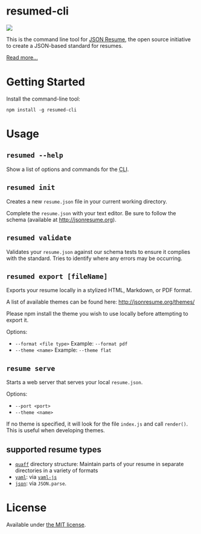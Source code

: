 # resumed-cli

[![](https://badge.fury.io/js/resumed-cli.svg)](https://www.npmjs.org/package/resumed-cli)

This is the command line tool for [JSON Resume](https://jsonresume.org), the open source initiative to create a JSON-based standard for resumes.

[Read more...](https://jsonresume.org/schema/)


# Getting Started

Install the command-line tool:

```
npm install -g resumed-cli
```


# Usage

## `resumed --help`

Show a list of options and commands for the <abbr title="Command Line Interface">CLI</abbr>.


## `resumed init`

Creates a new `resume.json` file in your current working directory.

Complete the `resume.json` with your text editor. Be sure to follow the schema 
(available at http://jsonresume.org).


## `resumed validate`

Validates your `resume.json` against our schema tests to ensure it complies with 
the standard. Tries to identify where any errors may be occurring.


## `resumed export [fileName]`

Exports your resume locally in a stylized HTML, Markdown, or PDF format.

A list of available themes can be found here: http://jsonresume.org/themes/

Please npm install the theme you wish to use locally before attempting to export it.

Options:
  - `--format <file type>` Example: `--format pdf`
  - `--theme <name>` Example: `--theme flat`  

## `resume serve`

Starts a web server that serves your local `resume.json`.  

Options: 
  - `--port <port>`
  - `--theme <name>`

If no theme is specified, it will look for the file `index.js` and call 
`render()`. This is useful when developing themes.

## supported resume types

* [`quaff`](https://www.npmjs.com/package/quaff) directory structure:  Maintain parts of your resume in separate directories in a variety of formats
* [`yaml`](https://yaml.org/): via [`yaml-js`](https://www.npmjs.com/package/yaml-js)
* [`json`](https://www.json.org/json-en.html): via `JSON.parse`.

# License

Available under [the MIT license](http://mths.be/mit).

